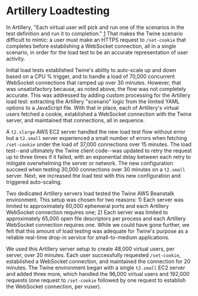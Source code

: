 # Artillery Loadtesting

In Artillery, "Each virtual user will pick and run one of the scenarios in the test definition and run it to completion." [1](https://testerops.com/understanding-artillery-tests) That makes the Twine scenario difficult to mimic: a user must make an HTTPS request to `/set-cookie` that completes before establishing a WebSocket connection, all in a single scenario, in order for the load test to be an accurate representation of user activity.

Initial load tests established Twine's ability to auto-scale up and down based on a CPU % trigger, and to handle a load of 70,000 concurrent WebSocket connections that ramped up over 30 minutes. However, that was unsatisfactory because, as noted above, the flow was not completely accurate. This was addressed by adding custom processing for the Artillery load test: extracting the Artillery "scenario" logic from the limited YAML options to a JavaScript file. With that in place, each of Artillery's virtual users fetched a cookie, established a WebSocket connection with the Twine server, and maintained that connections, all in sequence.

A `t2.xlarge` AWS EC2 server handled the new load test flow without error but a `t2.small` server experienced a small number of errors when fetching `/set-cookie` under the load of 37,000 connections over 15 minutes. The load test--and ultimately the Twine client code--was updated to retry the request up to three times if it failed, with an exponential delay between each retry to mitigate overwhelming the server or network. The new configuration succeed when testing 30,000 connections over 30 minutes on a `t2.small` server. Next, we increased the load test with this new configuration and triggered auto-scaling.

Two dedicated Artillery servers load tested the Twine AWS Beanstalk environment. This setup was chosen for two reasons: 1) Each server was limited to approximately 60,000 ephemeral ports and each Artillery WebSocket connection requires one; 2) Each server was limited to approximately 65,000 open file descriptors per process and each Artillery WebSocket connection requires one. While we could have gone further, we felt that this amount of load testing was adequate for Twine's purpose as a reliable real-time drop-in service for small-to-medium applications.

We used this Artillery server setup to create 48,000 virtual users, per server, over 20 minutes. Each user successfully requested `/set-cookie`, established a WebSocket connection, and maintained the connection for 20 minutes. The Twine environment began with a single `t2.small` EC2 server and added three more, which handled the 96,000 virtual users and 192,000 requests (one request to `/set-cookie` followed by one request to establish the WebSocket connection, per vuser).
